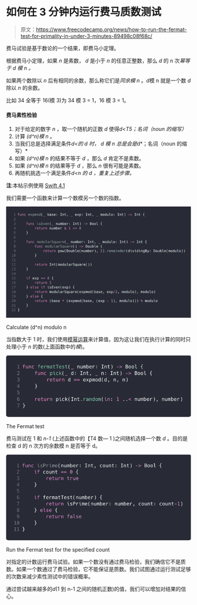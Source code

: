 # 如何在 3 分钟内运行费马质数测试

> 原文：<https://www.freecodecamp.org/news/how-to-run-the-fermat-test-for-primality-in-under-3-minutes-89498c08f68c/>

费马试验是基于数论的一个结果，即费马小定理。

根据费马小定理，如果 *n* 是素数， *d* 是小于 *n* 的任意正整数，那么 *d* 的 n 次*幂等于 *d* 模 *n* 。*

如果两个数除以 *n* 后有相同的余数，那么称它们是*同余模 n* 。*d*模 n 就是一个数 *d* 除以 *n* 的余数。

比如 34 全等于 16(模 3)为
34 模 3 = 1，16 模 3 = 1。

#### 费马素性检验

1.  对于给定的数字 *n* ，取一个随机的正数 *d* 使得*d<T5；名词（noun 的缩写）*
2.  计算 *(d^n)模 n* 。
3.  当我们总是选择满足条件*d<的 *d* 时， *d 模 n* 总是会是*d*；名词（noun 的缩写）*
4.  如果 *(d^n)模 n* 的结果不等于 *d* ，那么 *d* 肯定不是素数。
5.  如果 *(d^n)模 n* 的结果等于 *d* ，那么 *n* 很有可能是素数。
6.  再随机挑选一个满足条件*d<n 的 *d* ，重复上述步骤。*

**注**:本帖示例使用 [Swift 4.1](https://swift.org/blog/swift-4-1-released/)

我们需要一个函数来计算一个数模另一个数的指数。

![xo3yNSnDQAS1sAk0KnD7kTLNpwDQtiqnDJlp](img/2d47611928fd54f5a0e09030df18da46.png)

Calculate (d^n) modulo n

当指数大于 1 时，我们使用[模幂运算](https://en.wikipedia.org/wiki/Modular_exponentiation)来计算值，因为这让我们在执行计算的同时只处理小于 *n* 的数(上面函数中的*模*)。

![orqRbwqC3uRbSiX15dGgDg7GmZAxYPRRS43l](img/4aa75ae07011ddb6fa8609892126a433.png)

The Fermat test

费马测试在 1 和 *n-1* (上述函数中的【T4 数— 1 )之间随机选择一个数 *d* 。目的是检查 d 的 n 次方的余数模 n 是否等于 d。

![jNeeRWHFVv2TIeNPZORAqFJHH5IXXyv70sTS](img/5e187aba2706fc9b005f68227e5fe2f7.png)

Run the Fermat test for the specified count

对指定的计数运行费马试验。如果一个数没有通过费马检验，我们确信它不是质数。如果一个数通过了费马检验，它不能保证是质数。我们试图通过运行测试足够的次数来减少素性测试中的错误概率。

通过尝试越来越多的*d*(1 到 n-1 之间的随机正数)的值，我们可以增加对结果的信心。